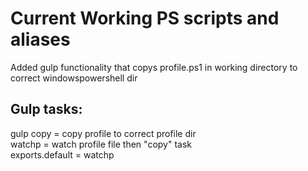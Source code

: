 # Current Working PS scripts and aliases

Added gulp functionality that copys profile.ps1 in working directory to correct windowspowershell dir 

## Gulp tasks:
gulp copy = copy profile to correct profile dir <br />
watchp = watch profile file then "copy" task <br />
exports.default = watchp <br />
